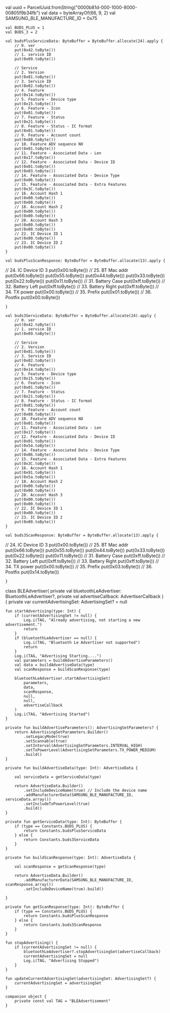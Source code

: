 val uuid = ParcelUuid.fromString("0000b81d-000-1000-8000-00805f9b34fb")
    val data = byteArrayOf(66, 9, 2)
    val SAMSUNG_BLE_MANUFACTURE_ID = 0x75

    val BUDS_PLUS = 1
    val BUDS_3 = 2

    val budsPlusServiceData: ByteBuffer = ByteBuffer.allocate(24).apply {
        // 0. ver
        put(0x42.toByte())
        // 1. service ID
        put(0x09.toByte())

        // Service
        // 2. Version
        put(0x81.toByte())
        // 3. Service ID
        put(0x02.toByte())
        // 4. Feature
        put(0x14.toByte())
        // 5. Feature - Device type
        put(0x15.toByte())
        // 6. Feature - Icon
        put(0x01.toByte())
        // 7. Feature - Status
        put(0x21.toByte())
        // 8. Feature - Status - IC format
        put(0x01.toByte())
        // 9. Feature - Account count
        put(0x88.toByte())
        // 10. Feature ADV sequence NO
        put(0x01.toByte())
        // 11. Feature - Associated Data - Len
        put(0x17.toByte())
        // 12. Feature - Associated Data - Device ID
        put(0x01.toByte())
        put(0x03.toByte())
        // 14. Feature - Associated Data - Device Type
        put(0x06.toByte())
        // 15. Feature - Associated Data - Extra Features
        put(0x3C.toByte())
        // 16. Account Hash 1
        put(0x00.toByte())
        put(0x00.toByte())
        // 18. Account Hash 2
        put(0x00.toByte())
        put(0x00.toByte())
        // 20. Account Hash 3
        put(0x00.toByte())
        put(0x00.toByte())
        // 22. IC Device ID 1
        put(0x00.toByte())
        // 23. IC Device ID 2
        put(0x00.toByte())
    }

    val budsPlusScanResponse: ByteBuffer = ByteBuffer.allocate(13).apply {
// 24. IC Device ID 3
        put(0x00.toByte())
// 25. BT Mac addr
        put(0x66.toByte())
        put(0x55.toByte())
        put(0x44.toByte())
        put(0x33.toByte())
        put(0x22.toByte())
        put(0x11.toByte())
// 31. Battery Case
        put(0xff.toByte())
// 32. Battery Left
        put(0xff.toByte())
// 33. Battery Right
        put(0xff.toByte())
// 34. TX power
        put(0x00.toByte())
// 35. Prefix
        put(0x01.toByte())
// 36. Postfix
        put(0x00.toByte())

    }

    val buds3ServiceData: ByteBuffer = ByteBuffer.allocate(24).apply {
        // 0. ver
        put(0x42.toByte())
        // 1. service ID
        put(0x09.toByte())

        // Service
        // 2. Version
        put(0x81.toByte())
        // 3. Service ID
        put(0x02.toByte())
        // 4. Feature
        put(0x14.toByte())
        // 5. Feature - Device type
        put(0x15.toByte())
        // 6. Feature - Icon
        put(0x01.toByte())
        // 7. Feature - Status
        put(0x21.toByte())
        // 8. Feature - Status - IC format
        put(0x01.toByte())
        // 9. Feature - Account count
        put(0x88.toByte())
        // 10. Feature ADV sequence NO
        put(0x01.toByte())
        // 11. Feature - Associated Data - Len
        put(0x17.toByte())
        // 12. Feature - Associated Data - Device ID
        put(0x01.toByte())
        put(0x54.toByte())
        // 14. Feature - Associated Data - Device Type
        put(0x06.toByte())
        // 15. Feature - Associated Data - Extra Features
        put(0x3C.toByte())
        // 16. Account Hash 1
        put(0x91.toByte())
        put(0x5a.toByte())
        // 18. Account Hash 2
        put(0x00.toByte())
        put(0x00.toByte())
        // 20. Account Hash 3
        put(0x00.toByte())
        put(0x00.toByte())
        // 22. IC Device ID 1
        put(0x00.toByte())
        // 23. IC Device ID 2
        put(0x00.toByte())
    }

    val buds3ScanResponse: ByteBuffer = ByteBuffer.allocate(13).apply {
// 24. IC Device ID 3
        put(0x00.toByte())
// 25. BT Mac addr
        put(0x66.toByte())
        put(0x55.toByte())
        put(0x44.toByte())
        put(0x33.toByte())
        put(0x22.toByte())
        put(0x11.toByte())
// 31. Battery Case
        put(0xff.toByte())
// 32. Battery Left
        put(0xff.toByte())
// 33. Battery Right
        put(0xff.toByte())
// 34. TX power
        put(0x00.toByte())
// 35. Prefix
        put(0x03.toByte())
// 36. Postfix
        put(0x14.toByte())

    }



class BLEAdvertiser(
    private val bluetoothLeAdvertiser: BluetoothLeAdvertiser?,
    private val advertiseCallback: AdvertiserCallback
) {
    private var currentAdvertisingSet: AdvertisingSet? = null

    fun startAdvertising(type: Int) {
        if (currentAdvertisingSet != null) {
            Log.i(TAG, "Already advertising, not starting a new advertisement.")
            return
        }
        if (bluetoothLeAdvertiser == null) {
            Log.i(TAG, "Bluetooth Le Advertiser not supported")
            return
        }
        Log.i(TAG, "Advertising Starting....")
        val parameters = buildAdvertiseParameters()
        val data = buildAdvertiseData(type)
        val scanResponse = buildScanResponse(type)

        bluetoothLeAdvertiser.startAdvertisingSet(
            parameters,
            data,
            scanResponse,
            null,
            null,
            advertiseCallback
        )
        Log.i(TAG, "Advertising Started")
    }

    private fun buildAdvertiseParameters(): AdvertisingSetParameters? {
        return AdvertisingSetParameters.Builder()
            .setLegacyMode(true)
            .setScannable(true)
            .setInterval(AdvertisingSetParameters.INTERVAL_HIGH)
            .setTxPowerLevel(AdvertisingSetParameters.TX_POWER_MEDIUM)
            .build()
    }

    private fun buildAdvertiseData(type: Int): AdvertiseData {

        val serviceData = getServiceData(type)

        return AdvertiseData.Builder()
            .setIncludeDeviceName(true) // Include the device name
            .addManufacturerData(SAMSUNG_BLE_MANUFACTURE_ID, serviceData.array())
            .setIncludeTxPowerLevel(true)
            .build()
    }

    private fun getServiceData(type: Int): ByteBuffer {
        if (type == Constants.BUDS_PLUS) {
            return Constants.budsPlusServiceData
        } else {
            return Constants.buds3ServiceData
        }
    }

    private fun buildScanResponse(type: Int): AdvertiseData {

        val scanResponse = getScanResponse(type)

        return AdvertiseData.Builder()
            .addManufacturerData(SAMSUNG_BLE_MANUFACTURE_ID, scanResponse.array())
            .setIncludeDeviceName(true).build()

    }

    private fun getScanResponse(type: Int): ByteBuffer {
        if (type == Constants.BUDS_PLUS) {
            return Constants.budsPlusScanResponse
        } else {
            return Constants.buds3ScanResponse
        }
    }

    fun stopAdvertising() {
        if (currentAdvertisingSet != null) {
            bluetoothLeAdvertiser?.stopAdvertisingSet(advertiseCallback)
            currentAdvertisingSet = null
            Log.i(TAG, "Advertising Stopped")
        }
    }

    fun updateCurrentAdvertisingSet(advertisingSet: AdvertisingSet?) {
        currentAdvertisingSet = advertisingSet
    }

    companion object {
        private const val TAG = "BLEAdvertisement"
    }
    
